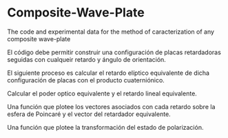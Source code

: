 # Composite-Wave-Plate
The code and experimental data for the method of caracterization of any composite wave-plate


El código debe permitir construir una configuración de placas retardadoras seguidas con cualqueir retardo y ángulo de orientación.

El siguiente proceso es calcular el retardo elíptico equivalente de dicha configuración de placas con el producto cuaterniónico.

Calcular el poder optico equivalente y el retardo lineal equivalente.

Una función que plotee los vectores asociados con cada retardo sobre la esfera de Poincaré y el vector del retardador equivalente.

Una función que plotee la transformación del estado de polarización.

